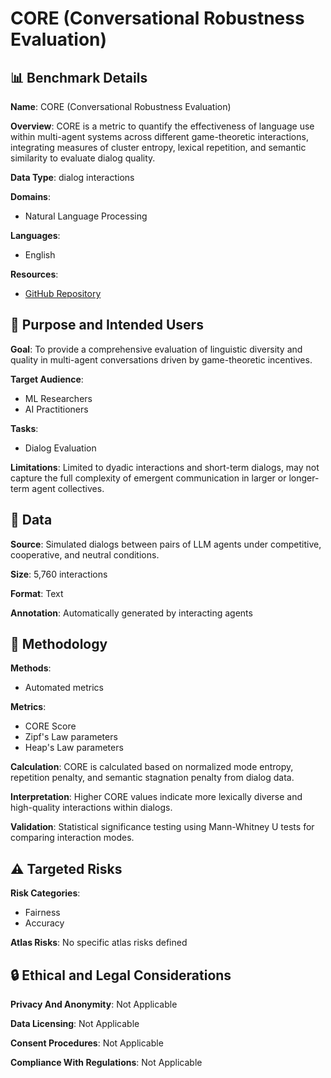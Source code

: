# CORE (Conversational Robustness Evaluation)

## 📊 Benchmark Details

**Name**: CORE (Conversational Robustness Evaluation)

**Overview**: CORE is a metric to quantify the effectiveness of language use within multi-agent systems across different game-theoretic interactions, integrating measures of cluster entropy, lexical repetition, and semantic similarity to evaluate dialog quality.

**Data Type**: dialog interactions

**Domains**:
- Natural Language Processing

**Languages**:
- English

**Resources**:
- [GitHub Repository](https://github.com/psyonp/core)

## 🎯 Purpose and Intended Users

**Goal**: To provide a comprehensive evaluation of linguistic diversity and quality in multi-agent conversations driven by game-theoretic incentives.

**Target Audience**:
- ML Researchers
- AI Practitioners

**Tasks**:
- Dialog Evaluation

**Limitations**: Limited to dyadic interactions and short-term dialogs, may not capture the full complexity of emergent communication in larger or longer-term agent collectives.

## 💾 Data

**Source**: Simulated dialogs between pairs of LLM agents under competitive, cooperative, and neutral conditions.

**Size**: 5,760 interactions

**Format**: Text

**Annotation**: Automatically generated by interacting agents

## 🔬 Methodology

**Methods**:
- Automated metrics

**Metrics**:
- CORE Score
- Zipf's Law parameters
- Heap's Law parameters

**Calculation**: CORE is calculated based on normalized mode entropy, repetition penalty, and semantic stagnation penalty from dialog data.

**Interpretation**: Higher CORE values indicate more lexically diverse and high-quality interactions within dialogs.

**Validation**: Statistical significance testing using Mann-Whitney U tests for comparing interaction modes.

## ⚠️ Targeted Risks

**Risk Categories**:
- Fairness
- Accuracy

**Atlas Risks**:
No specific atlas risks defined

## 🔒 Ethical and Legal Considerations

**Privacy And Anonymity**: Not Applicable

**Data Licensing**: Not Applicable

**Consent Procedures**: Not Applicable

**Compliance With Regulations**: Not Applicable
